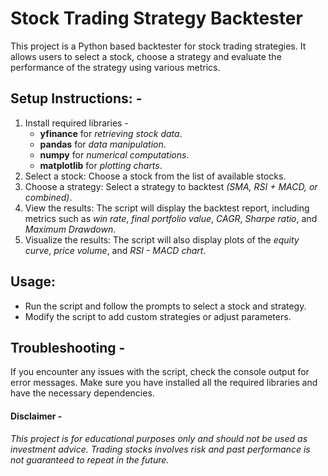 # **Stock Trading Strategy Backtester**

This project is a Python based backtester for stock trading strategies. It allows users to select a stock, choose a strategy and evaluate 
the performance of the strategy using various metrics.


## **Setup Instructions**: -
1) Install required libraries -
    - **yfinance** for _retrieving stock data_.
    - **pandas** for _data manipulation_.
    - **numpy** for _numerical computations_.
    - **matplotlib** for _plotting charts_.
2) Select a stock: Choose a stock from the list of available stocks.
3) Choose a strategy: Select a strategy to backtest _(SMA, RSI + MACD, or combined)_.
4) View the results: The script will display the backtest report, including metrics such as _win rate_, _final portfolio value_, _CAGR_, _Sharpe ratio_, and _Maximum Drawdown_.
6) Visualize the results: The script will also display plots of the _equity curve_, _price volume_, and _RSI - MACD chart_.


## **Usage**:
- Run the script and follow the prompts to select a stock and strategy.
- Modify the script to add custom strategies or adjust parameters.


## **Troubleshooting** -
If you encounter any issues with the script, check the console output for error messages.
Make sure you have installed all the required libraries and have the necessary dependencies.


#### **Disclaimer** -
_This project is for educational purposes only and should not be used as investment advice. Trading stocks involves risk and past performance is not guaranteed to repeat in the future._
